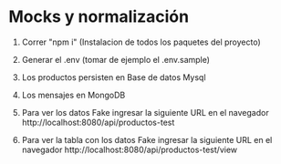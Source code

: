 # Mocks y normalización

1. Correr "npm i" (Instalacion de todos los paquetes del proyecto)

2. Generar el .env (tomar de ejemplo el .env.sample)

3. Los productos persisten en Base de datos Mysql

4. Los mensajes en MongoDB

5. Para ver los datos Fake ingresar la siguiente URL en el navegador http://localhost:8080/api/productos-test

6. Para ver la tabla con los datos Fake ingresar la siguiente URL en el navegador http://localhost:8080/api/productos-test/view